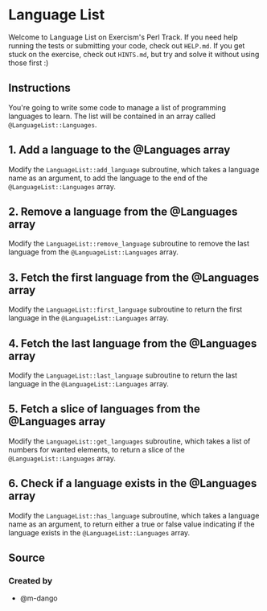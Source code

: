 # Language List

Welcome to Language List on Exercism's Perl Track.
If you need help running the tests or submitting your code, check out `HELP.md`.
If you get stuck on the exercise, check out `HINTS.md`, but try and solve it without using those first :)

## Instructions

You're going to write some code to manage a list of programming languages to learn.
The list will be contained in an array called `@LanguageList::Languages`.

## 1. Add a language to the @Languages array

Modify the `LanguageList::add_language` subroutine, which takes a language name as an argument, to add the language to the end of the `@LanguageList::Languages` array.

## 2. Remove a language from the @Languages array

Modify the `LanguageList::remove_language` subroutine to remove the last language from the `@LanguageList::Languages` array.

## 3. Fetch the first language from the @Languages array

Modify the `LanguageList::first_language` subroutine to return the first language in the `@LanguageList::Languages` array.

## 4. Fetch the last language from the @Languages array

Modify the `LanguageList::last_language` subroutine to return the last language in the `@LanguageList::Languages` array.

## 5. Fetch a slice of languages from the @Languages array

Modify the `LanguageList::get_languages` subroutine, which takes a list of numbers for wanted elements, to return a slice of the `@LanguageList::Languages` array.

## 6. Check if a language exists in the @Languages array

Modify the `LanguageList::has_language` subroutine, which takes a language name as an argument, to return either a true or false value indicating if the language exists in the `@LanguageList::Languages` array.

## Source

### Created by

- @m-dango